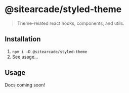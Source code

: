 # @sitearcade/styled-theme

> Theme-related react hooks, components, and utils.

## Installation

1. `npm i -D @sitearcade/styled-theme`
2. See usage...

## Usage

Docs coming soon!
